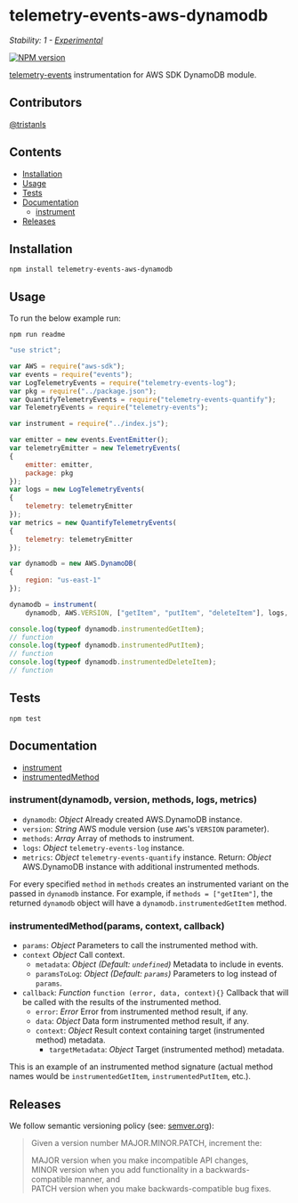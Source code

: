 # telemetry-events-aws-dynamodb

_Stability: 1 - [Experimental](https://github.com/tristanls/stability-index#stability-1---experimental)_

[![NPM version](https://badge.fury.io/js/telemetry-events-aws-dynamodb.png)](http://npmjs.org/package/telemetry-events-aws-dynamodb)

[telemetry-events](https://github.com/tristanls/telemetry-events) instrumentation for AWS SDK DynamoDB module.

## Contributors

[@tristanls](https://github.com/tristanls)

## Contents

  * [Installation](#installation)
  * [Usage](#usage)
  * [Tests](#tests)
  * [Documentation](#documentation)
    * [instrument](#instrumentdynamodb-version-methods-logs-metrics)
  * [Releases](#releases)

## Installation

    npm install telemetry-events-aws-dynamodb

## Usage

To run the below example run:

    npm run readme

```javascript
"use strict";

var AWS = require("aws-sdk");
var events = require("events");
var LogTelemetryEvents = require("telemetry-events-log");
var pkg = require("../package.json");
var QuantifyTelemetryEvents = require("telemetry-events-quantify");
var TelemetryEvents = require("telemetry-events");

var instrument = require("../index.js");

var emitter = new events.EventEmitter();
var telemetryEmitter = new TelemetryEvents(
{
    emitter: emitter,
    package: pkg
});
var logs = new LogTelemetryEvents(
{
    telemetry: telemetryEmitter
});
var metrics = new QuantifyTelemetryEvents(
{
    telemetry: telemetryEmitter
});

var dynamodb = new AWS.DynamoDB(
{
    region: "us-east-1"
});

dynamodb = instrument(
    dynamodb, AWS.VERSION, ["getItem", "putItem", "deleteItem"], logs, metrics);

console.log(typeof dynamodb.instrumentedGetItem);
// function
console.log(typeof dynamodb.instrumentedPutItem);
// function
console.log(typeof dynamodb.instrumentedDeleteItem);
// function

```

## Tests

    npm test

## Documentation

  * [instrument](#instrumentdynamodb-version-methods-logs-metrics)
  * [instrumentedMethod](#instrumentedmethodparams-context-callback)

### instrument(dynamodb, version, methods, logs, metrics)

  * `dynamodb`: _Object_ Already created AWS.DynamoDB instance.
  * `version`: _String_ AWS module version (use `AWS`'s `VERSION` parameter).
  * `methods`: _Array_ Array of methods to instrument.
  * `logs`: _Object_ `telemetry-events-log` instance.
  * `metrics`: _Object_ `telemetry-events-quantify` instance.
  Return: _Object_ AWS.DynamoDB instance with additional instrumented methods.

For every specified `method` in `methods` creates an instrumented variant on the passed in `dynamodb` instance. For example, if `methods = ["getItem"]`, the returned `dynamodb` object will have a `dynamodb.instrumentedGetItem` method.

### instrumentedMethod(params, context, callback)

  * `params`: _Object_ Parameters to call the instrumented method with.
  * `context` _Object_ Call context.
    * `metadata`: _Object_ _(Default: `undefined`)_ Metadata to include in events.
    * `paramsToLog`: _Object_ _(Default: `params`)_ Parameters to log instead of `params`.
  * `callback`: _Function_ `function (error, data, context){}` Callback that will be called with the results of the instrumented method.
    * `error`: _Error_ Error from instrumented method result, if any.
    * `data`: _Object_ Data form instrumented method result, if any.
    * `context`: _Object_ Result context containing target (instrumented method) metadata.
      * `targetMetadata`: _Object_ Target (instrumented method) metadata.

This is an example of an instrumented method signature (actual method names would be `instrumentedGetItem`, `instrumentedPutItem`, etc.).

## Releases

We follow semantic versioning policy (see: [semver.org](http://semver.org/)):

> Given a version number MAJOR.MINOR.PATCH, increment the:
>
>MAJOR version when you make incompatible API changes,<br/>
>MINOR version when you add functionality in a backwards-compatible manner, and<br/>
>PATCH version when you make backwards-compatible bug fixes.

